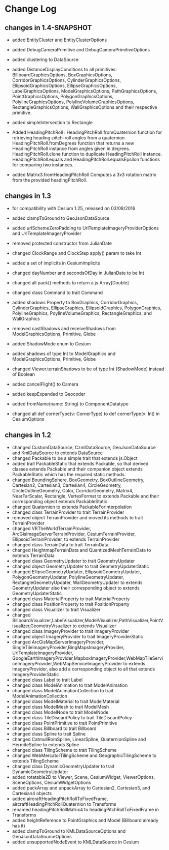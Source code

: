 Change Log
==========

## changes in 1.4-SNAPSHOT

* added EntityCluster and EntityClusterOptions
* added DebugCameraPrimitive and DebugCameraPrimitiveOptions
* added clustering to DataSource
* added DistanceDisplayConditions to all primitives: BillboardGraphicsOptions, BoxGraphicsOptions, CorridorGraphicsOptions, 
CylinderGraphicsOptions, EllipsoidGraphicsOptions, EllipseGraphicsOptions, LabelGraphicsOptions,
ModelGraphicsOptions, PathGraphicsOptions, PointGraphicsOptions, PolygonGraphicsOptions,
PolylineGraphicsOptions, PolylineVolumeGraphicsOptions, RectangleGraphicsOptions, WallGraphicsOptions and
their respective primitive.

* added simpleIntersection to Rectangle
* Added HeadingPitchRoll :
  HeadingPitchRoll.fromQuaternion function for retrieving heading-pitch-roll angles from a quaternion.
  HeadingPitchRoll.fromDegrees function that returns a new HeadingPitchRoll instance from angles given in degrees.
  HeadingPitchRoll.clone function to duplicate HeadingPitchRoll instance.
  HeadingPitchRoll.equals and HeadingPitchRoll.equalsEpsilon functions for comparing two instances.
  
* added Matrix3.fromHeadingPitchRoll Computes a 3x3 rotation matrix from the provided headingPitchRoll.  
  
  


## changes in 1.3
* for compatibility with Cesium 1.25, released on 03/08/2016

* added clampToGround to GeoJsonDataSource
* added urlSchemeZeroPadding to UrlTemplateImageryProviderOptions and UrlTemplateImageryProvider
* removed protected constructor from JulianDate
* changed ClockRange and ClockStep apply() param to take Int
* added a set of implicits in CesiumImplicits
* changed dayNumber and secondsOfDay in JulianDate to be Int
* changed all pack() methods to return a js.Array[Double]  
* changed class Command to trait Command

* added shadows Property to BoxGraphics, CorridorGraphics, CylinderGraphics, EllipseGraphics, 
EllipsoidGraphics, PolygonGraphics, PolylineGraphics, 
PoylineVolumeGraphics, RectangleGraphics, and WallGraphics

* removed castShadows and receiveShadows from ModelGraphicsOptions, Primitive, Globe
* added ShadowMode enum to Cesium
* added shadows of type Int to ModelGraphics and ModelGraphicsOptions, Primitive, Globe
* changed Viewer.terrainShadows to be of type Int (ShadowMode) instead of Boolean
* added cancelFlight() to Camera
* added keepExpanded to Geocoder
* added fromName(name: String) to ComponentDatatype
* changed all def cornerType(v: CornerType) to def cornerType(v: Int) in CesiumOptions


## changes in 1.2

* changed CustomDataSource, CzmlDataSource, GeoJsonDataSource and KmlDataSource to extends DataSource
* changed Packable to be a simple trait that extends js.Object
* added trait PackableStatic that extends Packable, so that derived classes extends Packable and
their companion object extends PackableStatic which has the required static methods.
* changed BoundingSphere, BoxGeometry, BoxOutlineGeometry, Cartesian2, Cartesian3, Cartesian4, CircleGeometry,
CircleOutlineGeometry, Color, CorridorGeometry, Matrix4, NearFarScalar, Rectangle,
VertexFormat to extends Packable and their corresponding object extends PackableStatic
* changed Quaternion to extends PackableForInterpolation
* changed class TerrainProvider to trait TerrainProvider
* removed object TerrainProvider and moved its methods to trait TerrainProvider
* changed VRTheWorldTerrainProvider, ArcGisImageServerTerrainProvider, CesiumTerrainProvider, EllipsoidTerrainProvider,
to extends TerrainProvider
* changed class TerrainData to trait TerrainData
* changed HeightmapTerrainData and QuantizedMeshTerrainData to extends TerrainData
* changed class GeometryUpdater to trait GeometryUpdater
* changed object GeometryUpdater to trait GeometryUpdaterStatic
* changed EllipseGeometryUpdater, EllipsoidGeometryUpdater, PolygonGeometryUpdater,
PolylineGeometryUpdater, RectangleGeometryUpdater, WallGeometryUpdater to extends GeometryUpdater
also their corresponding object to extends GeometryUpdaterStatic
* changed class MaterialProperty to trait MaterialProperty
* changed class PositionProperty to trait PositionProperty
* changed class Visualizer to trait Visualizer
* changed BillboardVisualizer,LabelVisualizer,ModelVisualizer,PathVisualizer,PointVisualizer,GeometryVisualizer
to extends Visualizer
* changed class ImageryProvider to trait ImageryProvider
* changed object ImageryProvider to trait ImageryProviderStatic
* changed ArcGisMapServerImageryProvider, SingleTileImageryProvider,BingMapsImageryProvider, UrlTemplateImageryProvider,
GoogleEarthImageryProvider,MapboxImageryProvider,WebMapTileServiceImageryProvider,WebMapServiceImageryProvider
to extends ImageryProvider, also add a corresponding object to all that extends ImageryProviderStatic
* changed class Label to trait Label
* changed class ModelAnimation to trait ModelAnimation
* changed class ModelAnimationCollection to trait ModelAnimationCollection
* changed class ModelMaterial to trait ModelMaterial
* changed class ModelMesh to trait ModelMesh
* changed class ModelNode to trait ModelNode
* changed class TileDiscardPolicy to trait TileDiscardPolicy
* changed class PointPrimitive to trait PointPrimitive
* changed class Billboard to trait Billboard
* changed class Spline to trait Spline
* changed CatmullRomSpline, LinearSpline, QuaternionSpline and HermiteSpline to extends Spline
* changed class TilingScheme to trait TilingScheme
* changed WebMercatorTilingScheme and GeographicTilingScheme to extends TilingScheme
* changed class DynamicGeometryUpdater to trait DynamicGeometryUpdater
* added rotatable2D to Viewer, Scene, CesiumWidget, ViewerOptions, SceneOptions, CesiumWidgetOptions
* added packArray and unpackArray to Cartesian2, Cartesian3, and Cartesian4 objects
* added aircraftHeadingPitchRollToFixedFrame, aircraftHeadingPitchRollQuaternion to Transforms
* renamed headingPitchRollMatrix4 to headingPitchRollToFixedFrame in Transforms
* added heightReference to PointGraphics and Model (Billboard already has it)
* added clampToGround to KMLDataSourceOptions and GeoJsonDataSourceOptions 
* added unsupportedNodeEvent to KMLDataSource in Cesium